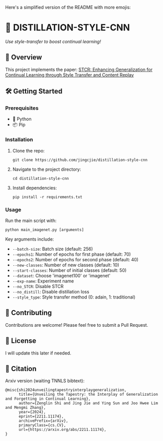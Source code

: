 Here's a simplified version of the README with more emojis:

# 🎨 DISTILLATION-STYLE-CNN

*Use style-transfer to boost continual learning!*

## 🌟 Overview

This project implements the paper: [STCR: Enhancing Generalization for Continual Learning through Style Transfer and Content Replay](https://arxiv.org/abs/2211.11174)

## 🛠️ Getting Started

### Prerequisites

- 🐍 Python
- 📦 Pip

### Installation

1. Clone the repo:
   ```
   git clone https://github.com/jingcjie/distillation-style-cnn
   ```
2. Navigate to the project directory:
   ```
   cd distillation-style-cnn
   ```
3. Install dependencies:
   ```
   pip install -r requirements.txt
   ```

### Usage

Run the main script with:

```
python main_imagenet.py [arguments]
```

Key arguments include:
- `--batch-size`: Batch size (default: 256)
- `--epochs1`: Number of epochs for first phase (default: 70)
- `--epochs2`: Number of epochs for second phase (default: 40)
- `--new-classes`: Number of new classes (default: 10)
- `--start-classes`: Number of initial classes (default: 50)
- `--dataset`: Choose 'imagenet100' or 'imagenet'
- `--exp-name`: Experiment name
- `--no_STCR`: Disable STCR
- `--no_distill`: Disable distillation loss
- `--style_type`: Style transfer method (0: adain, 1: traditional)

## 🤝 Contributing

Contributions are welcome! Please feel free to submit a Pull Request.

## 📄 License

I will update this later if needed.

## 🙏 Citation

Arxiv version (waiting TNNLS bibtext):
```
@misc{shi2024unveilingtapestryinterplaygeneralization,
      title={Unveiling the Tapestry: the Interplay of Generalization and Forgetting in Continual Learning}, 
      author={Zenglin Shi and Jing Jie and Ying Sun and Joo Hwee Lim and Mengmi Zhang},
      year={2024},
      eprint={2211.11174},
      archivePrefix={arXiv},
      primaryClass={cs.CV},
      url={https://arxiv.org/abs/2211.11174}, 
}
```